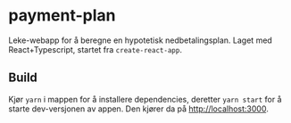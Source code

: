 # payment-plan

Leke-webapp for å beregne en hypotetisk nedbetalingsplan. Laget med React+Typescript, startet fra `create-react-app`.

## Build

Kjør `yarn` i mappen for å installere dependencies, deretter `yarn start` for å starte dev-versjonen av appen. Den kjører da på [http://localhost:3000](http://localhost:3000).

